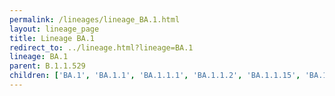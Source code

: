 ```yaml
---
permalink: /lineages/lineage_BA.1.html
layout: lineage_page
title: Lineage BA.1
redirect_to: ../lineage.html?lineage=BA.1
lineage: BA.1
parent: B.1.1.529
children: ['BA.1', 'BA.1.1', 'BA.1.1.1', 'BA.1.1.2', 'BA.1.1.15', 'BA.1.1.16', 'BA.1.1.18', 'BA.1.13.1', 'BA.1.14', 'BA.1.15', 'BA.1.17', 'BA.1.17.2', 'BA.1.18', 'BA.1.20', 'BA.1.21']
---
```

